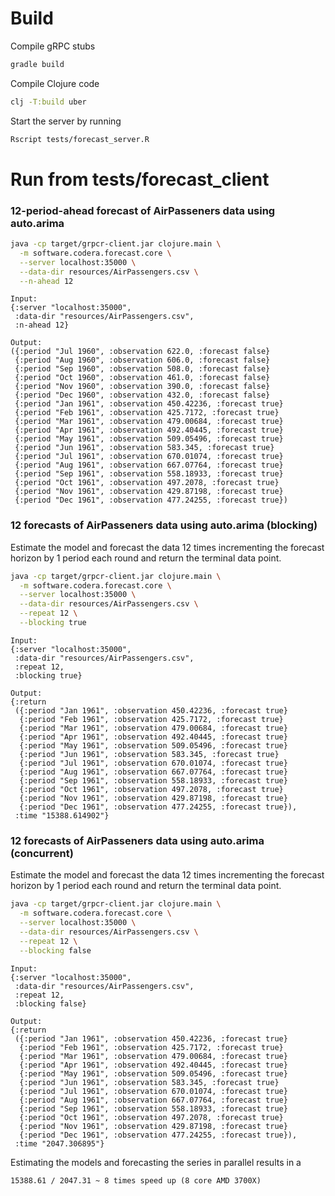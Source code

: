 # Build

Compile gRPC stubs

```bash
gradle build
```

Compile Clojure code

```bash
clj -T:build uber
```

Start the server by running

```bash
Rscript tests/forecast_server.R
```

# Run from tests/forecast_client

### 12-period-ahead forecast of AirPasseners data using auto.arima

```bash
java -cp target/grpcr-client.jar clojure.main \
  -m software.codera.forecast.core \
  --server localhost:35000 \
  --data-dir resources/AirPassengers.csv \
  --n-ahead 12
```

```
Input:
{:server "localhost:35000",
 :data-dir "resources/AirPassengers.csv",
 :n-ahead 12}

Output:
({:period "Jul 1960", :observation 622.0, :forecast false}
 {:period "Aug 1960", :observation 606.0, :forecast false}
 {:period "Sep 1960", :observation 508.0, :forecast false}
 {:period "Oct 1960", :observation 461.0, :forecast false}
 {:period "Nov 1960", :observation 390.0, :forecast false}
 {:period "Dec 1960", :observation 432.0, :forecast false}
 {:period "Jan 1961", :observation 450.42236, :forecast true}
 {:period "Feb 1961", :observation 425.7172, :forecast true}
 {:period "Mar 1961", :observation 479.00684, :forecast true}
 {:period "Apr 1961", :observation 492.40445, :forecast true}
 {:period "May 1961", :observation 509.05496, :forecast true}
 {:period "Jun 1961", :observation 583.345, :forecast true}
 {:period "Jul 1961", :observation 670.01074, :forecast true}
 {:period "Aug 1961", :observation 667.07764, :forecast true}
 {:period "Sep 1961", :observation 558.18933, :forecast true}
 {:period "Oct 1961", :observation 497.2078, :forecast true}
 {:period "Nov 1961", :observation 429.87198, :forecast true}
 {:period "Dec 1961", :observation 477.24255, :forecast true})
```

### 12 forecasts of AirPasseners data using auto.arima (blocking)

Estimate the model and forecast the data 12 times incrementing the forecast horizon by 1 period each round and return the terminal data point.

```bash
java -cp target/grpcr-client.jar clojure.main \
  -m software.codera.forecast.core \
  --server localhost:35000 \
  --data-dir resources/AirPassengers.csv \
  --repeat 12 \
  --blocking true
```

```
Input:
{:server "localhost:35000",
 :data-dir "resources/AirPassengers.csv",
 :repeat 12,
 :blocking true}

Output:
{:return
 ({:period "Jan 1961", :observation 450.42236, :forecast true}
  {:period "Feb 1961", :observation 425.7172, :forecast true}
  {:period "Mar 1961", :observation 479.00684, :forecast true}
  {:period "Apr 1961", :observation 492.40445, :forecast true}
  {:period "May 1961", :observation 509.05496, :forecast true}
  {:period "Jun 1961", :observation 583.345, :forecast true}
  {:period "Jul 1961", :observation 670.01074, :forecast true}
  {:period "Aug 1961", :observation 667.07764, :forecast true}
  {:period "Sep 1961", :observation 558.18933, :forecast true}
  {:period "Oct 1961", :observation 497.2078, :forecast true}
  {:period "Nov 1961", :observation 429.87198, :forecast true}
  {:period "Dec 1961", :observation 477.24255, :forecast true}),
 :time "15388.614902"}
```

### 12 forecasts of AirPasseners data using auto.arima (concurrent)

Estimate the model and forecast the data 12 times incrementing the forecast horizon by 1 period each round and return the terminal data point.

```bash
java -cp target/grpcr-client.jar clojure.main \
  -m software.codera.forecast.core \
  --server localhost:35000 \
  --data-dir resources/AirPassengers.csv \
  --repeat 12 \
  --blocking false
```

```
Input:
{:server "localhost:35000",
 :data-dir "resources/AirPassengers.csv",
 :repeat 12,
 :blocking false}

Output:
{:return
 ({:period "Jan 1961", :observation 450.42236, :forecast true}
  {:period "Feb 1961", :observation 425.7172, :forecast true}
  {:period "Mar 1961", :observation 479.00684, :forecast true}
  {:period "Apr 1961", :observation 492.40445, :forecast true}
  {:period "May 1961", :observation 509.05496, :forecast true}
  {:period "Jun 1961", :observation 583.345, :forecast true}
  {:period "Jul 1961", :observation 670.01074, :forecast true}
  {:period "Aug 1961", :observation 667.07764, :forecast true}
  {:period "Sep 1961", :observation 558.18933, :forecast true}
  {:period "Oct 1961", :observation 497.2078, :forecast true}
  {:period "Nov 1961", :observation 429.87198, :forecast true}
  {:period "Dec 1961", :observation 477.24255, :forecast true}),
 :time "2047.306895"}
```

Estimating the models and forecasting the series in parallel results in a 

```
15388.61 / 2047.31 ~ 8 times speed up (8 core AMD 3700X)
```
